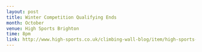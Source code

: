 ```yaml
---
layout: post
title: Winter Competition Qualifying Ends
month: October
venue: High Sports Brighton
time: 8pm
link: http://www.high-sports.co.uk/climbing-wall-blog/item/high-sports-brighton-winter-comp-2018.html
---
```

